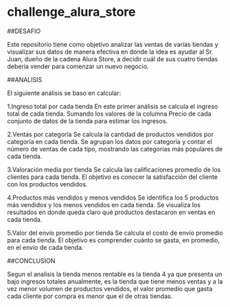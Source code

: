 # challenge_alura_store

##DESAFIO

Este repositorio tiene como objetivo analizar las ventas de varias tiendas y visualizar sus datos de manera efectiva en donde la idea es ayudar al Sr. Juan, dueño de la cadena Alura Store, a decidir cuál de sus cuatro tiendas debería vender para comenzar un nuevo negocio.

##ANALISIS

El siguiente análisis se baso en calcular:

1.Ingreso total por cada tienda En este primer análisis se calcula el ingreso total de cada tienda. Sumando los valores de la columna Precio de cada conjunto de datos de la tienda para estimar los ingresos.

2.Ventas por categoría Se calcula la cantidad de productos vendidos por categoría en cada tienda. Se agrupan los datos por categoría y contar el número de ventas de cada tipo, mostrando las categorías más populares de cada tienda.

3.Valoración media por tienda Se calcula las calificaciones promedio de los clientes para cada tienda. El objetivo es conocer la satisfacción del cliente con los productos vendidos.

4.Productos más vendidos y menos vendidos Se identifica los 5 productos más vendidos y los menos vendidos en cada tienda. Se visualiza los resultados en donde queda claro qué productos destacaron en ventas en cada tienda.

5.Valor del envío promedio por tienda Se calcula el costo de envío promedio para cada tienda. El objetivo es comprender cuánto se gasta, en promedio, en el envío de cada tienda.

##CONCLUSION

Segun el analisis la tienda menos rentable es la tienda 4 ya que presenta un bajo ingresos totales anualmente, es la tienda que tiene menos ventas y a la vez menor volumen de productos vendidos, el valor promedio que gasta cada cliente por compra es menor que el de otras tiendas.
